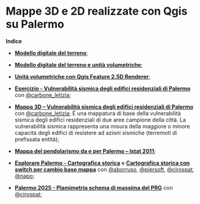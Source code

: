 # Mappe 3D e 2D realizzate con Qgis su Palermo





**Indice**

- [**Modello digitale del terreno**](http://gbvitrano.github.io/mappe2-3d/dem_palermo);

- [**Modello digitale del terreno e unità volumetriche**](http://gbvitrano.github.io/mappe2-3d/dem_volumetrie_pa);

- [**Unità volumetriche con Qgis Feature 2.5D Renderer**](http://gbvitrano.github.io/mappe2-3d/cs_pa_3d/);

- [**Esercizio - Vulnerabilità sismica degli edifici residenziali di Palermo**](http://gbvitrano.github.io/mappe2-3d/vuln-sismica-pa) con [@carbone_letizia](https://twitter.com/carbone_letizia);

- [**Mappa 3D – Vulnerabilità sismica degli edifici residenziali di Palermo**](http://gbvitrano.github.io/mappe2-3d/vuln_sismica-pa-3d/) con [@carbone_letizia](https://twitter.com/carbone_letizia);
È una mappatura di base della vulnerabilità sismica degli edifici residenziali di due aree campione della città.
La vulnerabilità sismica rappresenta una misura della maggiore o minore capacità degli edifici di resistere ad azioni sismiche (terremoti di prefissata entità);

- [**Mappa del pendolarismo da e per Palermo – Istat 2011**](http://gbvitrano.github.io/mappe2-3d/pendolarismo/);

- [**Esplorare Palermo - Cartografica storica**](http://gbvitrano.github.io/mappe2-3d/carto_storica) e [**Cartografica storica con switch per cambio base mappa**](http://gbvitrano.github.io/mappe2-3d/carto_storica/carto_switch.html) con [@aborruso](https://twitter.com/aborruso), [@piersoft](https://twitter.com/Piersoft), [@cirospat](https://twitter.com/cirospat), [@napo](https://twitter.com/napo);

- [**Palermo 2025 - Plamimetria schema di massima del PRG**](http://gbvitrano.github.io/mappe2-3d/prg_2025/prg_2015.html) con [@cirospat](https://twitter.com/cirospat); 
